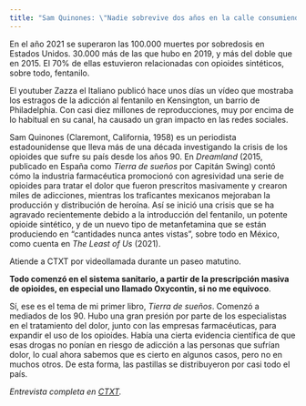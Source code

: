 ```yaml
---
title: "Sam Quinones: \"Nadie sobrevive dos años en la calle consumiendo fentanilo\""
---
```

En el año 2021 se superaron las 100.000 muertes por sobredosis en Estados Unidos. 30.000 más de las que hubo en 2019, y más del doble que en 2015. El 70% de ellas estuvieron relacionadas con opioides sintéticos, sobre todo, fentanilo. 

El youtuber Zazza el Italiano publicó hace unos días un vídeo que mostraba los estragos de la adicción al fentanilo en Kensington, un barrio de Philadelphia. Con casi diez millones de reproducciones, muy por encima de lo habitual en su canal, ha causado un gran impacto en las redes sociales.

Sam Quinones (Claremont, California, 1958) es un periodista estadounidense que lleva más de una década investigando la crisis de los opioides que sufre su país desde los años 90. En *Dreamland* (2015, publicado en España como *Tierra de sueños* por Capitán Swing) contó cómo la industria farmacéutica promocionó con agresividad una serie de opioides para tratar el dolor que fueron prescritos masivamente y crearon miles de adicciones, mientras los traficantes mexicanos mejoraban la producción y distribución de heroína. Así se inició una crisis que se ha agravado recientemente debido a la introducción del fentanilo, un potente opioide sintético, y de un nuevo tipo de metanfetamina que se están produciendo en “cantidades nunca antes vistas”, sobre todo en México, como cuenta en *The Least of Us* (2021).

Atiende a CTXT por videollamada durante un paseo matutino.

**Todo comenzó en el sistema sanitario, a partir de la prescripción masiva de opioides, en especial uno llamado Oxycontin, si no me equivoco**.

Sí, ese es el tema de mi primer libro, *Tierra de sueños*. Comenzó a mediados de los 90. Hubo una gran presión por parte de los especialistas en el tratamiento del dolor, junto con las empresas farmacéuticas, para expandir el uso de los opioides. Había una cierta evidencia científica de que esas drogas no ponían en riesgo de adicción a las personas que sufrían dolor, lo cual ahora sabemos que es cierto en algunos casos, pero no en muchos otros. De esta forma, las pastillas se distribuyeron por casi todo el país.

*Entrevista completa en [CTXT](https://ctxt.es/es/20230801/Politica/43807/Elena-de-Sus-entrevista-Sam-Quinones-fentanilo-eeuu-opiaceos-adiccion.htm).*
